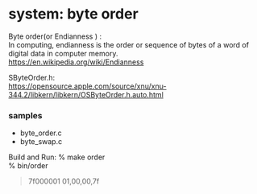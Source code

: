 system:  byte order
===============


 Byte order(or Endianness ) :    
In computing, endianness is the order or sequence of bytes of a word of digital data in computer memory.  
https://en.wikipedia.org/wiki/Endianness  

SByteOrder.h:   
https://opensource.apple.com/source/xnu/xnu-344.2/libkern/libkern/OSByteOrder.h.auto.html  


### samples
- byte_order.c
- byte_swap.c

Build and Run: 
% make order  
% bin/order
> 7f000001 
> 01,00,00,7f 
 
